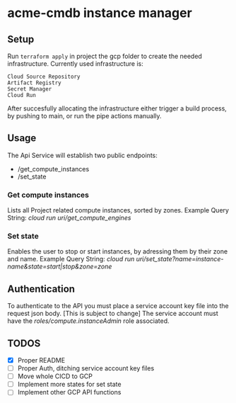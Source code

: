 # acme-cmdb instance manager

## Setup

Run `terraform apply` in project the gcp folder to create the needed infrastructure. Currently used infrastructure is:
```
Cloud Source Repository
Artifact Registry
Secret Manager
Cloud Run
```
After succesfully allocating the infrastructure either trigger a build process, by pushing to main, or run the pipe actions manually.

## Usage
The Api Service will establish two public endpoints:
+ /get_compute_instances
+ /set_state

### Get compute instances
Lists all Project related compute instances, sorted by zones. 
Example Query String: *cloud run uri/get_compute_engines*

### Set state
Enables the user to stop or start instances, by adressing them by their zone and name.
Example Query String: *cloud run uri/set_state?name=instance-name&state=start|stop&zone=zone*

## Authentication
To authenticate to the API you must place a service account key file into the request json body. [This is subject to change]
The service account must have the *roles/compute.instanceAdmin* role associated.

## TODOS
- [x] Proper README
- [ ] Proper Auth, ditching service account key files
- [ ] Move whole CICD to GCP
- [ ] Implement more states for set state
- [ ] Implement other GCP API functions
